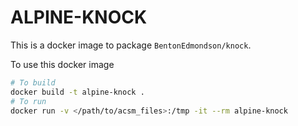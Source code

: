 # ALPINE-KNOCK

This is a docker image to package `BentonEdmondson/knock`.

To use this docker image


```bash
# To build
docker build -t alpine-knock .
# To run
docker run -v </path/to/acsm_files>:/tmp -it --rm alpine-knock 
```
